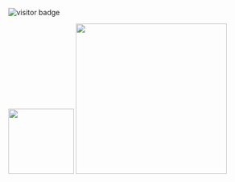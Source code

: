 ![visitor badge](https://visitor-badge.laobi.icu/badge?page_id=Wizard23333)
  
<img src="https://github-readme-stats.vercel.app/api?username=Wizard23333&show_icons=true&theme=vue&hide=prs,issues" height= 130/>
  
<img src="https://github-readme-activity-graph.cyclic.app/graph?username=Wizard23333&theme=github-light&hide_title=true" height= 300/>



<!--
![Top Langs](https://github-readme-stats.vercel.app/api/top-langs/?username=Wizard23333&layout=compact)
-->

<!--
**Wizard23333/Wizard23333** is a ✨ _special_ ✨ repository because its `README.md` (this file) appears on your GitHub profile.

Here are some ideas to get you started:

- 🔭 I’m currently working on ...
- 🌱 I’m currently learning ...
- 👯 I’m looking to collaborate on ...
- 🤔 I’m looking for help with ...
- 💬 Ask me about ...
- 📫 How to reach me: ...
- 😄 Pronouns: ...
- ⚡ Fun fact: ...
-->
